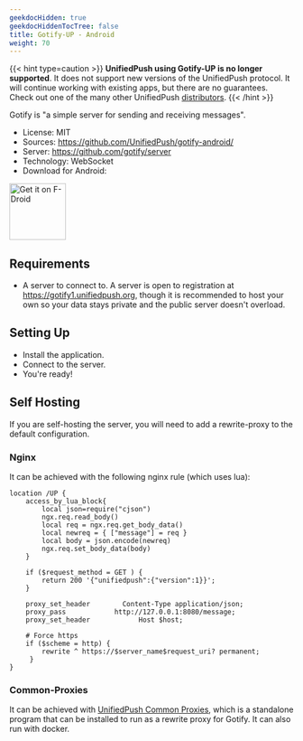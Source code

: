 ```yaml
---
geekdocHidden: true
geekdocHiddenTocTree: false
title: Gotify-UP - Android
weight: 70
---
```


{{< hint type=caution >}}
**UnifiedPush using Gotify-UP is no longer supported**. It does not support new versions of the UnifiedPush protocol. It will continue working with existing apps, but there are no guarantees.
Check out one of the many other UnifiedPush [distributors](/users/distributors).
{{< /hint >}}

Gotify is "a simple server for sending and receiving messages".

* License: MIT
* Sources: <https://github.com/UnifiedPush/gotify-android/>
* Server: <https://github.com/gotify/server>
* Technology: WebSocket
* Download for Android:

[<img alt="Get it on F-Droid" src="/img/f-droid-badge.png" height=100>](https://f-droid.org/en/packages/com.github.gotify.up)

## Requirements

* A server to connect to. A server is open to registration at <https://gotify1.unifiedpush.org>, though it is recommended to host your own so your data stays private and the public server doesn't overload.

## Setting Up

* Install the application.
* Connect to the server.
* You're ready!

## Self Hosting

If you are self-hosting the server, you will need to add a rewrite-proxy to the default configuration.

### Nginx

It can be achieved with the following nginx rule (which uses lua):

```nginx
location /UP {
    access_by_lua_block{
        local json=require("cjson")
        ngx.req.read_body()
        local req = ngx.req.get_body_data()
        local newreq = { ["message"] = req }
        local body = json.encode(newreq)
        ngx.req.set_body_data(body)
    }
    
    if ($request_method = GET ) { 
        return 200 '{"unifiedpush":{"version":1}}';
    }

    proxy_set_header        Content-Type application/json;
    proxy_pass            http://127.0.0.1:8080/message;
    proxy_set_header            Host $host;

    # Force https
    if ($scheme = http) {
        rewrite ^ https://$server_name$request_uri? permanent;
     }
}
```

### Common-Proxies

It can be achieved with [UnifiedPush Common Proxies](https://github.com/UnifiedPush/common-proxies), which is a standalone program that can be installed to run as a rewrite proxy for Gotify. It can also run with docker.
